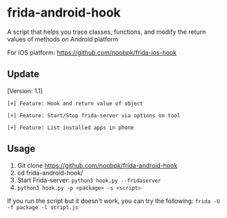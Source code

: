 # frida-android-hook
A script that helps you trace classes, functions, and modify the return values of methods on Android platform

For iOS platform: https://github.com/noobpk/frida-ios-hook

## Update

[Version: 1.1]

	[+] Feature: Hook and return value of object
	
	[+] Feature: Start/Stop frida-server via options on tool
	
	[+] Feature: List installed apps in phone

## Usage
1. Git clone https://github.com/noobpk/frida-android-hook
1. cd frida-android-hook/
1. Start Frida-server: `python3 hook.py --fridaserver`
1. ```python3 hook.py -p <package> -s <script>```

If you run the script but it doesn't work, you can try the following:
```frida -U -f package -l script.js```




